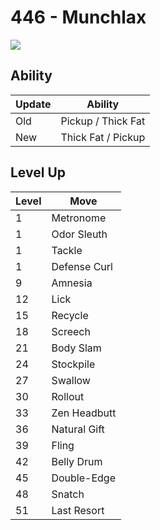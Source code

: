 # 446 - Munchlax
![][446]

## Ability

Update | Ability
---    | ---
Old    | Pickup / Thick Fat
New    | Thick Fat / Pickup

## Level Up

Level | Move
---   | ---
  1   | Metronome
  1   | Odor Sleuth
  1   | Tackle
  1   | Defense Curl
  9   | Amnesia
 12   | Lick
 15   | Recycle
 18   | Screech
 21   | Body Slam
 24   | Stockpile
 27   | Swallow
 30   | Rollout
 33   | Zen Headbutt
 36   | Natural Gift
 39   | Fling
 42   | Belly Drum
 45   | Double-Edge
 48   | Snatch
 51   | Last Resort



[446]: /img/pokemon/446.png
